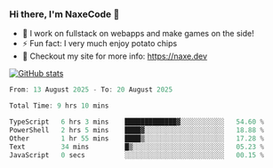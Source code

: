 ### Hi there, I'm NaxeCode 👋
- 🔭 I work on fullstack on webapps and make games on the side!
- ⚡ Fun fact: I very much enjoy potato chips
- 🔋 Checkout my site for more info: https://naxe.dev

[![GitHub stats](https://github-readme-stats.vercel.app/api?username=naxecode&theme=onedark)](https://naxe.dev)

<!--START_SECTION:waka-->

```csharp
From: 13 August 2025 - To: 20 August 2025

Total Time: 9 hrs 10 mins

TypeScript   6 hrs 3 mins    █████████████▓░░░░░░░░░░░   54.60 %
PowerShell   2 hrs 5 mins    ████▓░░░░░░░░░░░░░░░░░░░░   18.88 %
Other        1 hr 55 mins    ████▒░░░░░░░░░░░░░░░░░░░░   17.28 %
Text         34 mins         █▒░░░░░░░░░░░░░░░░░░░░░░░   05.23 %
JavaScript   0 secs          ░░░░░░░░░░░░░░░░░░░░░░░░░   00.15 %
```

<!--END_SECTION:waka-->



<!--
**NaxeCode/NaxeCode** is a ✨ _special_ ✨ repository because its `README.md` (this file) appears on your GitHub profile.

Here are some ideas to get you started:

- 🔭 I’m currently working on Web apps for indie games!
- 🌱 I’m currently mastering C#
- 👯 I’m looking to collaborate on ...
- 🤔 I’m looking for help with ...
- 💬 Ask me about ...
- 📫 How to reach me: ...
- 😄 Pronouns: ...
- ⚡ Fun fact: I love chips
-->
